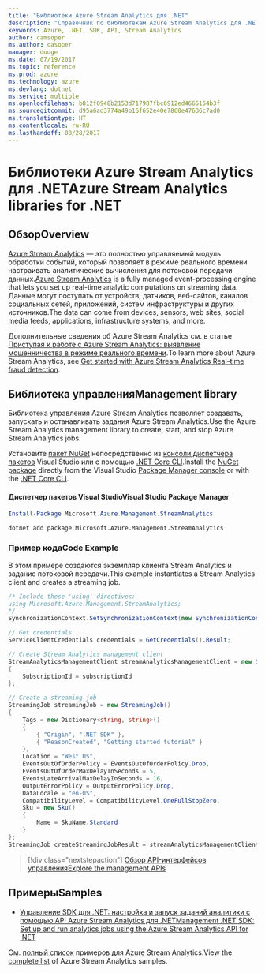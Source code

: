 ```yaml
---
title: "Библиотеки Azure Stream Analytics для .NET"
description: "Справочник по библиотекам Azure Stream Analytics для .NET"
keywords: Azure, .NET, SDK, API, Stream Analytics
author: camsoper
ms.author: casoper
manager: douge
ms.date: 07/19/2017
ms.topic: reference
ms.prod: azure
ms.technology: azure
ms.devlang: dotnet
ms.service: multiple
ms.openlocfilehash: b812f0948b2153d717987fbc6912ed4665154b3f
ms.sourcegitcommit: d95a6ad3774a49b16f652e40e7860e47636c7ad0
ms.translationtype: HT
ms.contentlocale: ru-RU
ms.lasthandoff: 08/28/2017
---
```

# <a name="azure-stream-analytics-libraries-for-net"></a><span data-ttu-id="15307-104">Библиотеки Azure Stream Analytics для .NET</span><span class="sxs-lookup"><span data-stu-id="15307-104">Azure Stream Analytics libraries for .NET</span></span>

## <a name="overview"></a><span data-ttu-id="15307-105">Обзор</span><span class="sxs-lookup"><span data-stu-id="15307-105">Overview</span></span>

<span data-ttu-id="15307-106">[Azure Stream Analytics](/azure/stream-analytics/stream-analytics-introduction) — это полностью управляемый модуль обработки событий, который позволяет в режиме реального времени настраивать аналитические вычисления для потоковой передачи данных.</span><span class="sxs-lookup"><span data-stu-id="15307-106">[Azure Stream Analytics](/azure/stream-analytics/stream-analytics-introduction) is a fully managed event-processing engine that lets you set up real-time analytic computations on streaming data.</span></span> <span data-ttu-id="15307-107">Данные могут поступать от устройств, датчиков, веб-сайтов, каналов социальных сетей, приложений, систем инфраструктуры и других источников.</span><span class="sxs-lookup"><span data-stu-id="15307-107">The data can come from devices, sensors, web sites, social media feeds, applications, infrastructure systems, and more.</span></span> 

<span data-ttu-id="15307-108">Дополнительные сведения об Azure Stream Analytics см. в статье [Приступая к работе с Azure Stream Analytics: выявление мошенничества в режиме реального времени](/azure/stream-analytics/stream-analytics-real-time-fraud-detection).</span><span class="sxs-lookup"><span data-stu-id="15307-108">To learn more about Azure Stream Analytics, see [Get started with Azure Stream Analytics Real-time fraud detection](/azure/stream-analytics/stream-analytics-real-time-fraud-detection).</span></span>


## <a name="management-library"></a><span data-ttu-id="15307-109">Библиотека управления</span><span class="sxs-lookup"><span data-stu-id="15307-109">Management library</span></span>

<span data-ttu-id="15307-110">Библиотека управления Azure Stream Analytics позволяет создавать, запускать и останавливать задания Azure Stream Analytics.</span><span class="sxs-lookup"><span data-stu-id="15307-110">Use the Azure Stream Analytics management library to create, start, and stop Azure Stream Analytics jobs.</span></span>

<span data-ttu-id="15307-111">Установите [пакет NuGet](https://www.nuget.org/packages/Microsoft.Azure.Management.StreamAnalytics) непосредственно из [консоли диспетчера пакетов][PackageManager] Visual Studio или с помощью [.NET Core CLI][DotNetCLI].</span><span class="sxs-lookup"><span data-stu-id="15307-111">Install the [NuGet package](https://www.nuget.org/packages/Microsoft.Azure.Management.StreamAnalytics) directly from the Visual Studio [Package Manager console][PackageManager] or with the [.NET Core CLI][DotNetCLI].</span></span>

#### <a name="visual-studio-package-manager"></a><span data-ttu-id="15307-112">Диспетчер пакетов Visual Studio</span><span class="sxs-lookup"><span data-stu-id="15307-112">Visual Studio Package Manager</span></span>

```powershell
Install-Package Microsoft.Azure.Management.StreamAnalytics
```

```bash
dotnet add package Microsoft.Azure.Management.StreamAnalytics
```

### <a name="code-example"></a><span data-ttu-id="15307-113">Пример кода</span><span class="sxs-lookup"><span data-stu-id="15307-113">Code Example</span></span>

<span data-ttu-id="15307-114">В этом примере создаются экземпляр клиента Stream Analytics и задание потоковой передачи.</span><span class="sxs-lookup"><span data-stu-id="15307-114">This example instantiates a Stream Analytics client and creates a streaming job.</span></span>

```csharp
/* Include these 'using' directives:
using Microsoft.Azure.Management.StreamAnalytics;
*/
SynchronizationContext.SetSynchronizationContext(new SynchronizationContext());

// Get credentials
ServiceClientCredentials credentials = GetCredentials().Result;

// Create Stream Analytics management client
StreamAnalyticsManagementClient streamAnalyticsManagementClient = new StreamAnalyticsManagementClient(credentials)
{
    SubscriptionId = subscriptionId
};

// Create a streaming job
StreamingJob streamingJob = new StreamingJob()
{
    Tags = new Dictionary<string, string>()
    {
        { "Origin", ".NET SDK" },
        { "ReasonCreated", "Getting started tutorial" }
    },
    Location = "West US",
    EventsOutOfOrderPolicy = EventsOutOfOrderPolicy.Drop,
    EventsOutOfOrderMaxDelayInSeconds = 5,
    EventsLateArrivalMaxDelayInSeconds = 16,
    OutputErrorPolicy = OutputErrorPolicy.Drop,
    DataLocale = "en-US",
    CompatibilityLevel = CompatibilityLevel.OneFullStopZero,
    Sku = new Sku()
    {
        Name = SkuName.Standard
    }
};
StreamingJob createStreamingJobResult = streamAnalyticsManagementClient.StreamingJobs.CreateOrReplace(streamingJob, resourceGroupName, streamingJobName);
```

> [!div class="nextstepaction"]
> [<span data-ttu-id="15307-115">Обзор API-интерфейсов управления</span><span class="sxs-lookup"><span data-stu-id="15307-115">Explore the management APIs</span></span>](/dotnet/api/overview/azure/streamanalytics/management)


## <a name="samples"></a><span data-ttu-id="15307-116">Примеры</span><span class="sxs-lookup"><span data-stu-id="15307-116">Samples</span></span>

- [<span data-ttu-id="15307-117">Управление SDK для .NET: настройка и запуск заданий аналитики с помощью API Azure Stream Analytics для .NET</span><span class="sxs-lookup"><span data-stu-id="15307-117">Management .NET SDK: Set up and run analytics jobs using the Azure Stream Analytics API for .NET</span></span>](/azure/stream-analytics/stream-analytics-dotnet-management-sdk)

<span data-ttu-id="15307-118">См. [полный список](https://azure.microsoft.com/resources/samples/?platform=dotnet&service=stream-analytics) примеров для Azure Stream Analytics.</span><span class="sxs-lookup"><span data-stu-id="15307-118">View the [complete list](https://azure.microsoft.com/resources/samples/?platform=dotnet&service=stream-analytics) of Azure Stream Analytics samples.</span></span>

[PackageManager]: https://docs.microsoft.com/nuget/tools/package-manager-console
[DotNetCLI]: https://docs.microsoft.com/dotnet/core/tools/dotnet-add-package
